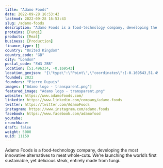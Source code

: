 ```yaml
---
title: "Adamo Foods"
date: 2022-09-28 16:53:43
lastmod: 2022-09-28 16:53:43
slug: /adamo-foods
description: "Adamo Foods is a food-technology company, developing the most innovative alternatives to meat whole-cuts. We’re launching the world’s first sustainable, yet delicious steak, entirely made from fungi."
proteins: [Fungi]
products: [Meat]
business: [Production]
finance_type: []
country: "United Kingdom"
country_code: "GB"
city: "London"
postal_code: "SW3 2BB"
location: [51.496334, -0.169543]
location_geojson: "{\"type\":\"Point\",\"coordinates\":[-0.169543,51.496334]}"
founded: 2022
founders: "Pierre Dupuis"
images: ["Adamo logo - transparent.png"]
featured_image: "Adamo logo - transparent.png"
website: https://www.adamofoods.com/
linkedin: https://www.linkedin.com/company/adamo-foods
twitter: https://twitter.com/AdamoFoods
instagram: https://www.instagram.com/adamo.foods
facebook: https://www.facebook.com/adamofood
youtube: 
crunchbase: 
draft: false
weight: 5000
uuid: 11159
---
```

Adamo Foods is a food-technology company, developing the most innovative alternatives to meat whole-cuts. We’re launching the world’s first sustainable, yet delicious steak, entirely made from fungi.
